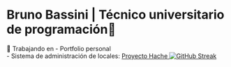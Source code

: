 # Bruno Bassini | Técnico universitario de programación👋

🧰 Trabajando en
            - Portfolio personal  
            - Sistema de administración de locales: <a href="https://github.com/Bassinii/Proyecto-Hache"> Proyecto Hache </a>
[![GitHub Streak](https://streak-stats.demolab.com?user=Bassinii&theme=dark&hide_border=true&locale=es&short_numbers=true&date_format=j%2Fn%5B%2FY%5D&exclude_days=Sun%2CSat)](https://git.io/streak-stats)
<!--
**Bassinii/Bassinii** is a ✨ _special_ ✨ repository because its `README.md` (this file) appears on your GitHub profile.

Here are some ideas to get you started:

- 🔭 I’m currently working on ...
- 🌱 I’m currently learning ...
- 👯 I’m looking to collaborate on ...
- 🤔 I’m looking for help with ...
- 💬 Ask me about ...
- 📫 How to reach me: ...
- 😄 Pronouns: ...
- ⚡ Fun fact: ...
-->

